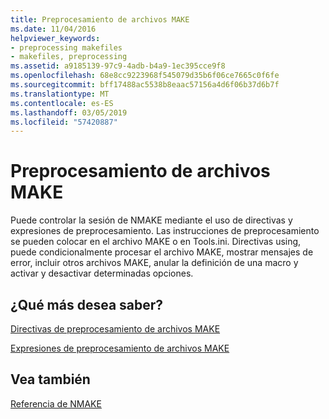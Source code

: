 ```yaml
---
title: Preprocesamiento de archivos MAKE
ms.date: 11/04/2016
helpviewer_keywords:
- preprocessing makefiles
- makefiles, preprocessing
ms.assetid: a9185139-97c9-4adb-b4a9-1ec395cce9f8
ms.openlocfilehash: 68e8cc9223968f545079d35b6f06ce7665c0f6fe
ms.sourcegitcommit: bff17488ac5538b8eaac57156a4d6f06b37d6b7f
ms.translationtype: MT
ms.contentlocale: es-ES
ms.lasthandoff: 03/05/2019
ms.locfileid: "57420887"
---
```

# <a name="makefile-preprocessing"></a>Preprocesamiento de archivos MAKE

Puede controlar la sesión de NMAKE mediante el uso de directivas y expresiones de preprocesamiento. Las instrucciones de preprocesamiento se pueden colocar en el archivo MAKE o en Tools.ini. Directivas using, puede condicionalmente procesar el archivo MAKE, mostrar mensajes de error, incluir otros archivos MAKE, anular la definición de una macro y activar y desactivar determinadas opciones.

## <a name="what-do-you-want-to-know-more-about"></a>¿Qué más desea saber?

[Directivas de preprocesamiento de archivos MAKE](../build/makefile-preprocessing-directives.md)

[Expresiones de preprocesamiento de archivos MAKE](../build/expressions-in-makefile-preprocessing.md)

## <a name="see-also"></a>Vea también

[Referencia de NMAKE](../build/nmake-reference.md)
